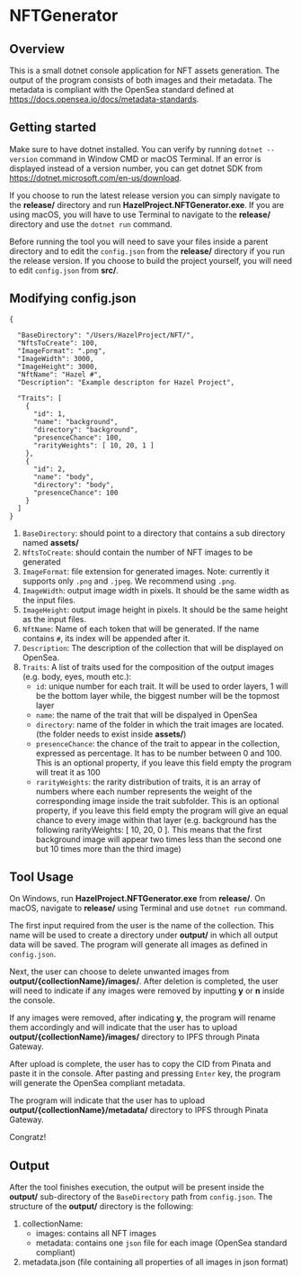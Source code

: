 # NFTGenerator

## Overview

This is a small dotnet console application for NFT assets generation. 
The output of the program consists of both images and their metadata.
The metadata is compliant with the OpenSea standard defined at https://docs.opensea.io/docs/metadata-standards.

## Getting started

Make sure to have dotnet installed. You can verify by running `dotnet --version` command in Window CMD or macOS Terminal. If an error is displayed instead of a version number, you can get dotnet SDK from https://dotnet.microsoft.com/en-us/download. 

If you choose to run the latest release version you can simply navigate to the **release/** directory and run **HazelProject.NFTGenerator.exe**. 
If you are using macOS, you will have to use Terminal to navigate to the **release/** directory and use the `dotnet run` command.

Before running the tool you will need to save your files inside a parent directory and to edit the `config.json` from the **release/** directory if you run the release version.
If you choose to build the project yourself, you will need to edit `config.json` from **src/**.

## Modifying config.json

```
{

  "BaseDirectory": "/Users/HazelProject/NFT/",
  "NftsToCreate": 100,
  "ImageFormat": ".png",
  "ImageWidth": 3000,
  "ImageHeight": 3000,
  "NftName": "Hazel #",
  "Description": "Example descripton for Hazel Project",

  "Traits": [
    {
      "id": 1,
      "name": "background",
      "directory": "background",
      "presenceChance": 100,
      "rarityWeights": [ 10, 20, 1 ]
    },
    {
      "id": 2,
      "name": "body",
      "directory": "body",
      "presenceChance": 100
    }
  ]
}
```

1. `BaseDirectory`: should point to a directory that contains a sub directory named **assets/**
2. `NftsToCreate`: should contain the number of NFT images to be generated
3. `ImageFormat`: file extension for generated images. Note: currently it supports only `.png` and `.jpeg`. We recommend using `.png`.
4. `ImageWidth`: output image width in pixels. It should  be the same width as the input files.
5. `ImageHeight`: output image height in pixels. It should  be the same height as the input files.
6. `NftName`: Name of each token that will be generated. If the name contains `#`, its index will be appended after it.
7. `Description`: The description of the collection that will be displayed on OpenSea.
8. `Traits`: A list of traits used for the composition of the output images (e.g. body, eyes, mouth etc.):
   - `id`: unique number for each trait. It will be used to order layers, 1 will be the bottom layer while, the biggest number will be the topmost layer
   - `name`: the name of the trait that will be dispalyed in OpenSea
   - `directory`: name of the folder in which the trait images are located. (the folder needs to exist inside **assets/**)
   - `presenceChance`: the chance of the trait to appear in the collection, expressed as percentage. It has to be number between 0 and 100. This is an optional property, if you leave this field empty the program will treat it as 100
   - `rarityWeights`: the rarity distribution of traits, it is an array of numbers where each number represents the weight of the corresponding image inside the trait subfolder. This is an optional property, if you leave this field empty the program will give an equal chance to every image within that layer
   (e.g. background has the following rarityWeights: [ 10, 20, 0 ]. This means that the first background image will appear two times less than the second one but 10 times more than the third image)


## Tool Usage

On Windows, run **HazelProject.NFTGenerator.exe** from **release/**.
On macOS, navigate to **release/** using Terminal and use `dotnet run` command.

The first input required from the user is the name of the collection. This name will be used to create a directory under **output/** in which all output data will be saved.
The program will generate all images as defined in `config.json`.

Next, the user can choose to delete unwanted images from **output/{collectionName}/images/**. After deletion is completed, the user will need to indicate if any images were removed by inputting **y** or **n** inside the console.

If any images were removed, after indicating **y**, the program will rename them accordingly and will indicate that the user has to upload **output/{collectionName}/images/** directory to IPFS through Pinata Gateway.

After upload is complete, the user has to copy the CID from Pinata and paste it in the console. After pasting and pressing `Enter` key, the program will generate the OpenSea compliant metadata. 

The program will indicate that the user has to upload **output/{collectionName}/metadata/** directory to IPFS through Pinata Gateway.

Congratz!

## Output

After the tool finishes execution, the output will be present inside the **output/** sub-directory of the `BaseDirectory` path from `config.json`.
The structure of the **output/** directory is the following:
1. collectionName:
   - images: contains all NFT images
   - metadata: contains one `json` file for each image (OpenSea standard compliant)
2. metadata.json (file containing all properties of all images in json format)
